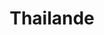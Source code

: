 ---
title: Thailande
thumbnail:
  url: https://dimstowp01.blob.core.windows.net/img/thailande/cover.jpg
description: "45 jours entre campagne et iles paradisiaques"
---